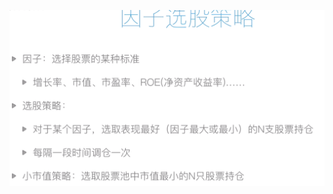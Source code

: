 <!--
 * @Author: guanjiajun www.guanjiajun@ewake.com
 * @Date: 2023-07-06 18:31:21
 * @LastEditors: guanjiajun www.guanjiajun@ewake.com
 * @LastEditTime: 2023-07-06 18:33:07
 * @FilePath: \studys\programming\量化，数据分析\量化应用\策略\因子选股策略.md
 * @Description: 这是默认设置,请设置`customMade`, 打开koroFileHeader查看配置 进行设置: https://github.com/OBKoro1/koro1FileHeader/wiki/%E9%85%8D%E7%BD%AE
-->
![](images/img-2023-07-06-18-31-33.png)
